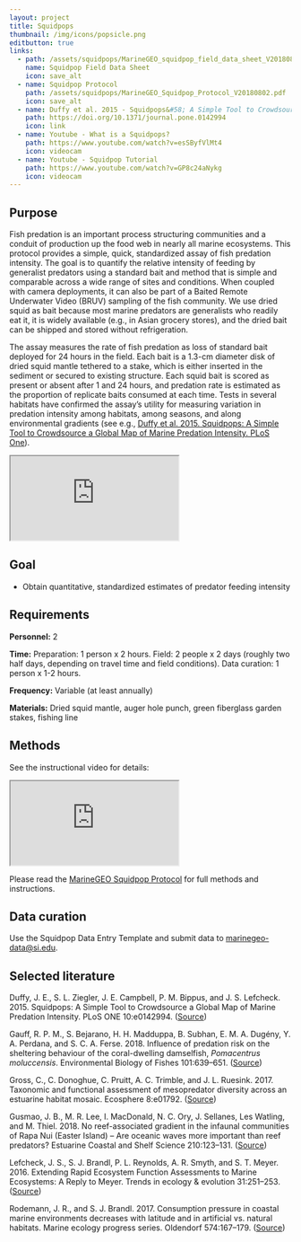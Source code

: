 ```yaml
---
layout: project
title: Squidpops
thumbnail: /img/icons/popsicle.png
editbutton: true
links:
  - path: /assets/squidpops/MarineGEO_squidpop_field_data_sheet_V20180802.pdf
    name: Squidpop Field Data Sheet
    icon: save_alt
  - name: Squidpop Protocol
    path: /assets/squidpops/MarineGEO_Squidpop_Protocol_V20180802.pdf
    icon: save_alt
  - name: Duffy et al. 2015 - Squidpops&#58; A Simple Tool to Crowdsource a Global Map of Marine Predation Intensity
    path: https://doi.org/10.1371/journal.pone.0142994
    icon: link
  - name: Youtube - What is a Squidpops?
    path: https://www.youtube.com/watch?v=esSByfVlMt4
    icon: videocam
  - name: Youtube - Squidpop Tutorial
    path: https://www.youtube.com/watch?v=GP8c24aNykg
    icon: videocam
---
```


## Purpose

Fish predation is an important process structuring communities and a conduit of production up the food web in nearly all marine ecosystems. This protocol provides a simple, quick, standardized assay of fish predation intensity. The goal is to quantify the relative intensity of feeding by generalist predators using a standard bait and method that is simple and comparable across a wide range of sites and conditions. When coupled with camera deployments, it can also be part of a Baited Remote Underwater Video (BRUV) sampling of the fish community. We use dried squid as bait because most marine predators are generalists who readily eat it, it is widely available (e.g., in Asian grocery stores), and the dried bait can be shipped and stored without refrigeration.

The assay measures the rate of fish predation as loss of standard bait deployed for 24 hours in the field. Each bait is a 1.3-cm diameter disk of dried squid mantle tethered to a stake, which is either inserted in the sediment or secured to existing structure. Each squid bait is scored as present or absent after 1 and 24 hours, and predation rate is estimated as the proportion of replicate baits consumed at each time. Tests in several habitats have confirmed the assay’s utility for measuring variation in predation intensity among habitats, among seasons, and along environmental gradients (see e.g., <a href="https://doi.org/10.1371/journal.pone.0142994">Duffy et al. 2015. Squidpops: A Simple Tool to Crowdsource a Global Map of Marine Predation Intensity. PLoS One</a>).

<!-- 16:9 aspect ratio https://stackoverflow.com/questions/15844500/shrink-a-youtube-video-to-responsive-width -->
<div class="embed-responsive embed-responsive-16by9">
  <iframe class="embed-responsive-item" src="https://www.youtube.com/embed/esSByfVlMt4"></iframe>
</div>


## Goal

  - Obtain quantitative, standardized estimates of predator feeding intensity

## Requirements

**Personnel:** 2

**Time:** Preparation: 1 person x 2 hours. Field: 2 people x 2 days (roughly two half days, depending on travel time and field conditions). Data curation: 1 person x 1-2 hours.

**Frequency:** Variable (at least annually)

**Materials:** Dried squid mantle, auger hole punch, green fiberglass garden stakes, fishing line

## Methods

See the instructional video for details:

<!-- 16:9 aspect ratio https://stackoverflow.com/questions/15844500/shrink-a-youtube-video-to-responsive-width -->
<div class="embed-responsive embed-responsive-16by9">
  <iframe class="embed-responsive-item" src="https://www.youtube.com/embed/GP8c24aNykg"></iframe>
</div>

Please read the <a href="/assets/squidpops/MarineGEO_Squidpop_Protocol_V20180802.pdf">MarineGEO Squidpop Protocol</a> for full methods and instructions.


## Data curation      

Use the Squidpop Data Entry Template and submit data to <a href="mailto:marinegeo-data@si.edu">marinegeo-data@si.edu</a>.

## Selected literature

Duffy, J. E., S. L. Ziegler, J. E. Campbell, P. M. Bippus, and J. S. Lefcheck. 2015. Squidpops: A Simple Tool to Crowdsource a Global Map of Marine Predation Intensity. PLoS ONE 10:e0142994. (<a href="https://doi.org/10.1371/journal.pone.0142994">Source</a>)

Gauff, R. P. M., S. Bejarano, H. H. Madduppa, B. Subhan, E. M. A. Dugény, Y. A. Perdana, and S. C. A. Ferse. 2018. Influence of predation risk on the sheltering behaviour of the coral-dwelling damselfish, *Pomacentrus moluccensis*. Environmental Biology of Fishes 101:639–651. (<a href="https://link.springer.com/content/pdf/10.1007%2Fs10641-018-0725-3.pdf">Source</a>) 

Gross, C., C. Donoghue, C. Pruitt, A. C. Trimble, and J. L. Ruesink. 2017. Taxonomic and functional assessment of mesopredator diversity across an estuarine habitat mosaic. Ecosphere 8:e01792. (<a href="http://doi.wiley.com/10.1002/ecs2.1792">Source</a>) 

Gusmao, J. B., M. R. Lee, I. MacDonald, N. C. Ory, J. Sellanes, Les Watling, and M. Thiel. 2018. No reef-associated gradient in the infaunal communities of Rapa Nui (Easter Island) – Are oceanic waves more important than reef predators? Estuarine Coastal and Shelf Science 210:123–131. (<a href="https://doi.org/10.1016/j.ecss.2018.06.019">Source</a>)  

Lefcheck, J. S., S. J. Brandl, P. L. Reynolds, A. R. Smyth, and S. T. Meyer. 2016. Extending Rapid Ecosystem Function Assessments to Marine Ecosystems: A Reply to Meyer. Trends in ecology & evolution 31:251–253. (<a href="http://dx.doi.org/10.1016/j.tree.2016.02.002">Source</a>)  

Rodemann, J. R., and S. J. Brandl. 2017. Consumption pressure in coastal marine environments decreases with latitude and in artificial vs. natural habitats. Marine ecology progress series. Oldendorf 574:167–179. (<a href="http://www.int-res.com/articles/meps2017/574/m574p167.pdf">Source</a>)  

